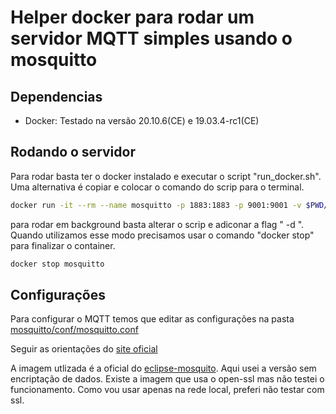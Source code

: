 # Helper docker para rodar um servidor MQTT simples usando o mosquitto

## Dependencias

* Docker: Testado na versão  20.10.6(CE) e 19.03.4-rc1(CE)

## Rodando o servidor

Para rodar basta ter o docker instalado e executar o script "run_docker.sh". Uma alternativa é copiar e colocar o comando do scrip para o terminal. 

```sh
docker run -it --rm --name mosquitto -p 1883:1883 -p 9001:9001 -v $PWD/mosquitto:/mosquitto/ eclipse-mosquitto 
```

para rodar em background basta alterar o scrip e adiconar a flag " -d ". Quando utilizamos esse modo precisamos usar o comando  "docker stop" para finalizar o container. 

```sh
docker stop mosquitto
```

## Configurações

Para configurar o MQTT temos que editar as configurações na pasta [mosquitto/conf/mosquitto.conf](mosquitto/config/mosquitto.conf)

Seguir as orientações do [site oficial](https://mosquitto.org/man/mosquitto-conf-5.html)

A imagem utlizada é a oficial do [eclipse-mosquito](https://hub.docker.com/_/eclipse-mosquitto). Aqui usei a versão sem encriptação de dados. Existe a imagem que usa o open-ssl mas não testei o funcionamento. Como vou usar apenas na rede local, preferi não testar com ssl.

